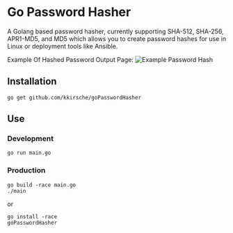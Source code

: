# Go Password Hasher
A Golang based password hasher, currently supporting SHA-512, SHA-256, APR1-MD5, and MD5 which allows you to create password hashes for use in Linux or deployment tools like Ansible.

Example Of Hashed Password Output Page:
![Example Password Hash](http://i.imgur.com/VrwJhrd.png)

## Installation

```
go get github.com/kkirsche/goPasswordHasher
```

## Use

### Development

```
go run main.go
```

### Production

```
go build -race main.go
./main
```

or

```
go install -race
goPasswordHasher
```
